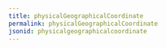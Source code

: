 ```yaml
---
title: physicalGeographicalCoordinate
permalink: physicalGeographicalCoordinate
jsonid: physicalgeographicalcoordinate
---
```

